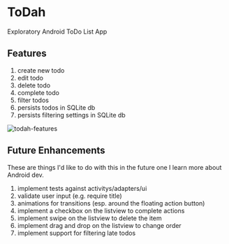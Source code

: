 # ToDah

Exploratory Android ToDo List App

## Features

1. create new todo
1. edit todo
1. delete todo
1. complete todo
1. filter todos
1. persists todos in SQLite db
1. persists filtering settings in SQLite db

![todah-features](https://cloud.githubusercontent.com/assets/48271/10261463/f741681e-695e-11e5-8eb0-95219c68447f.gif)


## Future Enhancements

These are things I'd like to do with this in the future one I learn more about Android dev.

1. implement tests against activitys/adapters/ui
1. validate user input (e.g. require title)
1. animations for transitions (esp. around the floating action button)
1. implement a checkbox on the listview to complete actions
1. implement swipe on the listview to delete the item
1. implement drag and drop on the listview to change order
1. implement support for filtering late todos
